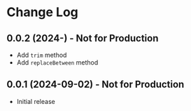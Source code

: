 # Change Log

## 0.0.2 (2024-) - Not for Production

- Add `trim` method
- Add `replaceBetween` method

## 0.0.1 (2024-09-02) - Not for Production

- Initial release
